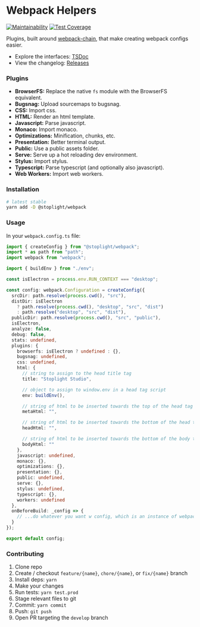 # Webpack Helpers

[![Maintainability](https://api.codeclimate.com/v1/badges/42f95e29a1fba71d1387/maintainability)](https://codeclimate.com/github/stoplightio/webpack/maintainability) [![Test Coverage](https://api.codeclimate.com/v1/badges/42f95e29a1fba71d1387/test_coverage)](https://codeclimate.com/github/stoplightio/webpack/test_coverage)

Plugins, built around [webpack-chain](https://github.com/neutrinojs/webpack-chain), that make creating webpack configs easier.

- Explore the interfaces: [TSDoc](https://stoplightio.github.io/webpack/)
- View the changelog: [Releases](https://github.com/stoplightio/webpack/releases)

### Plugins

- **BrowserFS:** Replace the native `fs` module with the BrowserFS equivalent.
- **Bugsnag:** Upload sourcemaps to bugsnag.
- **CSS:** Import css.
- **HTML:** Render an html template.
- **Javascript:** Parse javascript.
- **Monaco:** Import monaco.
- **Optimizations:** Minification, chunks, etc.
- **Presentation:** Better terminal output.
- **Public:** Use a public assets folder.
- **Serve:** Serve up a hot reloading dev environment.
- **Stylus:** Import stylus.
- **Typescript:** Parse typescript (and optionally also javascript).
- **Web Workers:** Import web workers.

### Installation

```bash
# latest stable
yarn add -D @stoplight/webpack
```

### Usage

In your `webpack.config.ts` file:

```ts
import { createConfig } from "@stoplight/webpack";
import * as path from "path";
import webpack from "webpack";

import { buildEnv } from "./env";

const isElectron = process.env.RUN_CONTEXT === "desktop";

const config: webpack.Configuration = createConfig({
  srcDir: path.resolve(process.cwd(), "src"),
  distDir: isElectron
    ? path.resolve(process.cwd(), "desktop", "src", "dist")
    : path.resolve("desktop", "src", "dist"),
  publicDir: path.resolve(process.cwd(), "src", "public"),
  isElectron,
  analyze: false,
  debug: false,
  stats: undefined,
  plugins: {
    browserfs: isElectron ? undefined : {},
    bugsnag: undefined,
    css: undefined,
    html: {
      // string to assign to the head title tag
      title: "Stoplight Studio",

      // object to assign to window.env in a head tag script
      env: buildEnv(),

      // string of html to be inserted towards the top of the head tag
      metaHtml: "",

      // string of html to be inserted towards the bottom of the head tag
      headHtml: "",

      // string of html to be inserted towards the bottom of the body tag
      bodyHtml: ""
    },
    javascript: undefined,
    monaco: {},
    optimizations: {},
    presentation: {},
    public: undefined,
    serve: {},
    stylus: undefined,
    typescript: {},
    workers: undefined
  },
  onBeforeBuild: _config => {
    // ...do whatever you want w config, which is an instance of webpack-chain
  }
});

export default config;
```

### Contributing

1. Clone repo
2. Create / checkout `feature/{name}`, `chore/{name}`, or `fix/{name}` branch
3. Install deps: `yarn`
4. Make your changes
5. Run tests: `yarn test.prod`
6. Stage relevant files to git
7. Commit: `yarn commit`
8. Push: `git push`
9. Open PR targeting the `develop` branch
